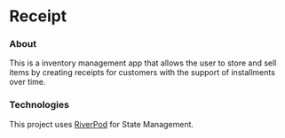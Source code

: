 # Receipt

### About
This is a inventory management app that allows the user to store and sell items by creating receipts for customers with the support of installments over time. 

<!-- This project is a starting point for a Flutter application. -->

### Technologies
This project uses [RiverPod](https://riverpod.dev/) for State Management.

<!-- A few resources to get you started if this is your first Flutter project:

- [Lab: Write your first Flutter app](https://docs.flutter.dev/get-started/codelab)
- [Cookbook: Useful Flutter samples](https://docs.flutter.dev/cookbook)

For help getting started with Flutter development, view the
[online documentation](https://docs.flutter.dev/), which offers tutorials,
samples, guidance on mobile development, and a full API reference. -->
